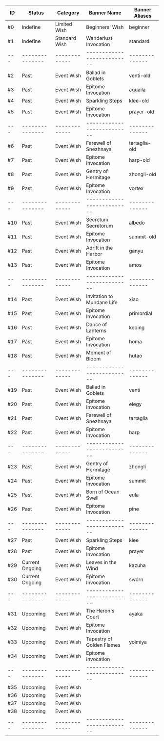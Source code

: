 | ID  | Status          | Category      | Banner Name                | Banner Aliases |
| --- | --------------- | ------------- | -------------------------- | -------------- |
| #0  | Indefine        | Limited Wish  | Beginners' Wish            | beginner       |
| #1  | Indefine        | Standard Wish | Wanderlust Invocation      | standard       |
| --- | --------------- | ------------- | -------------------------- | -------------- |
| #2  | Past            | Event Wish    | Ballad in Goblets          | venti-old      |
| #3  | Past            | Event Wish    | Epitome Invocation         | aquaila        |
| #4  | Past            | Event Wish    | Sparkling Steps            | klee-old       |
| #5  | Past            | Event Wish    | Epitome Invocation         | prayer-old     |
| --- | --------------- | ------------- | -------------------------- | -------------- |
| #6  | Past            | Event Wish    | Farewell of Snezhnaya      | tartaglia-old  |
| #7  | Past            | Event Wish    | Epitome Invocation         | harp-old       |
| #8  | Past            | Event Wish    | Gentry of Hermitage        | zhongli-old    |
| #9  | Past            | Event Wish    | Epitome Invocation         | vortex         |
| --- | --------------- | ------------- | -------------------------- | -------------- |
| #10 | Past            | Event Wish    | Secretum Secretorum        | albedo         |
| #11 | Past            | Event Wish    | Epitome Invocation         | summit-old     |
| #12 | Past            | Event Wish    | Adrift in the Harbor       | ganyu          |
| #13 | Past            | Event Wish    | Epitome Invocation         | amos           |
| --- | --------------- | ------------- | -------------------------- | -------------- |
| #14 | Past            | Event Wish    | Invitation to Mundane Life | xiao           |
| #15 | Past            | Event Wish    | Epitome Invocation         | primordial     |
| #16 | Past            | Event Wish    | Dance of Lanterns          | keqing         |
| #17 | Past            | Event Wish    | Epitome Invocation         | homa           |
| #18 | Past            | Event Wish    | Moment of Bloom            | hutao          |
| --- | --------------- | ------------- | -------------------------- | -------------- |
| #19 | Past            | Event Wish    | Ballad in Goblets          | venti          |
| #20 | Past            | Event Wish    | Epitome Invocation         | elegy          |
| #21 | Past            | Event Wish    | Farewell of Snezhnaya      | tartaglia      |
| #22 | Past            | Event Wish    | Epitome Invocation         | harp           |
| --- | --------------- | ------------- | -------------------------- | -------------- |
| #23 | Past            | Event Wish    | Gentry of Hermitage        | zhongli        |
| #24 | Past            | Event Wish    | Epitome Invocation         | summit         |
| #25 | Past            | Event Wish    | Born of Ocean Swell        | eula           |
| #26 | Past            | Event Wish    | Epitome Invocation         | pine           |
| --- | --------------- | ------------- | -------------------------- | -------------- |
| #27 | Past            | Event Wish    | Sparkling Steps            | klee           |
| #28 | Past            | Event Wish    | Epitome Invocation         | prayer         |
| #29 | Current Ongoing | Event Wish    | Leaves in the Wind         | kazuha         |
| #30 | Current Ongoing | Event Wish    | Epitome Invocation         | sworn          |
| --- | --------------- | ------------- | -------------------------- | -------------- |
| #31 | Upcoming        | Event Wish    | The Heron's Court          | ayaka          |
| #32 | Upcoming        | Event Wish    | Epitome Invocation         |                |
| #33 | Upcoming        | Event Wish    | Tapestry of Golden Flames  | yoimiya        |
| #34 | Upcoming        | Event Wish    | Epitome Invocation         |                |
| --- | --------------- | ------------- | -------------------------- | -------------- |
| #35 | Upcoming        | Event Wish    |                            |                |
| #36 | Upcoming        | Event Wish    |                            |                |
| #37 | Upcoming        | Event Wish    |                            |                |
| #38 | Upcoming        | Event Wish    |                            |                |
| --- | --------------- | ------------- | -------------------------- | -------------- |
